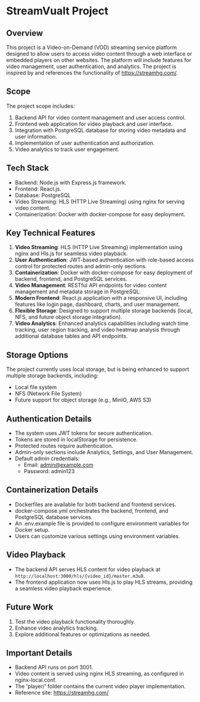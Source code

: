 # StreamVualt Project

## Overview
This project is a Video-on-Demand (VOD) streaming service platform designed to allow users to access video content through a web interface or embedded players on other websites. The platform will include features for video management, user authentication, and analytics. The project is inspired by and references the functionality of https://streamhg.com/.

## Scope
The project scope includes:
1. Backend API for video content management and user access control.
2. Frontend web application for video playback and user interface.
3. Integration with PostgreSQL database for storing video metadata and user information.
4. Implementation of user authentication and authorization.
5. Video analytics to track user engagement.

## Tech Stack
- Backend: Node.js with Express.js framework.
- Frontend: React.js.
- Database: PostgreSQL
- Video Streaming: HLS (HTTP Live Streaming) using nginx for serving video content.
- Containerization: Docker with docker-compose for easy deployment.

## Key Technical Features
1. **Video Streaming**: HLS (HTTP Live Streaming) implementation using nginx and Hls.js for seamless video playback.
2. **User Authentication**: JWT-based authentication with role-based access control for protected routes and admin-only sections.
3. **Containerization**: Docker with docker-compose for easy deployment of backend, frontend, and PostgreSQL services.
4. **Video Management**: RESTful API endpoints for video content management and metadata storage in PostgreSQL.
5. **Modern Frontend**: React.js application with a responsive UI, including features like login page, dashboard, charts, and user management.
6. **Flexible Storage**: Designed to support multiple storage backends (local, NFS, and future object storage integration).
7. **Video Analytics**: Enhanced analytics capabilities including watch time tracking, user region tracking, and video heatmap analysis through additional database tables and API endpoints.

## Storage Options
The project currently uses local storage, but is being enhanced to support multiple storage backends, including:
- Local file system
- NFS (Network File System)
- Future support for object storage (e.g., MinIO, AWS S3)

## Authentication Details
- The system uses JWT tokens for secure authentication.
- Tokens are stored in localStorage for persistence.
- Protected routes require authentication.
- Admin-only sections include Analytics, Settings, and User Management.
- Default admin credentials:
  - Email: admin@example.com
  - Password: admin123

## Containerization Details
- Dockerfiles are available for both backend and frontend services.
- docker-compose.yml orchestrates the backend, frontend, and PostgreSQL database services.
- An .env.example file is provided to configure environment variables for Docker setup.
- Users can customize various settings using environment variables.

## Video Playback
- The backend API serves HLS content for video playback at `http://localhost:3000/hls/{video_id}/master.m3u8`.
- The frontend application now uses Hls.js to play HLS streams, providing a seamless video playback experience.

## Future Work
1. Test the video playback functionality thoroughly.
2. Enhance video analytics tracking.
3. Explore additional features or optimizations as needed.

## Important Details
- Backend API runs on port 3001.
- Video content is served using nginx HLS streaming, as configured in nginx-local.conf.
- The 'player/' folder contains the current video player implementation.
- Reference site: https://streamhg.com/
